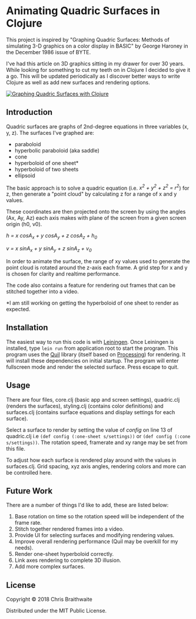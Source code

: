 # Animating Quadric Surfaces in Clojure

This project is inspired by "Graphing Quadric Surfaces: Methods of simulating 3-D graphics on a color display in BASIC" by George Haroney in the December 1986 issue of BYTE.

I've had this article on 3D graphics sitting in my drawer for over 30 years. While looking for something to cut my teeth on in Clojure I decided to give it a go. This will be updated periodically as I discover better ways to write Clojure as well as add new surfaces and rendering options.

[![Graphing Quadric Surfaces with Clojure](http://img.youtube.com/vi/jEnbVVxLk_I/0.jpg)](http://www.youtube.com/watch?v=jEnbVVxLk_I)



## Introduction
Quadric surfaces are graphs of 2nd-degree equations in three variables (x, y, z). The surfaces I've graphed are:

- paraboloid
- hyperbolic paraboloid (aka saddle)
- cone
- hyperboloid of one sheet\*
- hyperboloid of two sheets
- ellipsoid

The basic approach is to solve a quadric equation (i.e. *x<sup>2</sup> + y<sup>2</sup> + z<sup>2</sup> = r<sup>2</sup>*) for z, then generate a "point cloud" by calculating z for a range of x and y values.

These coordinates are then projected onto the screen by using the angles (Ax, Ay, Az) each axis makes with plane of the screen from a given screen origin (h0, v0).

*h = x cosA<sub>x</sub> + y cosA<sub>y</sub> + z cosA<sub>z</sub> + h<sub>0</sub>*

*v = x sinA<sub>x</sub> + y sinA<sub>y</sub> + z sinA<sub>z</sub> + v<sub>0</sub>*

In order to animate the surface, the range of xy values used to generate the point cloud is rotated around the z-axis each frame.  A grid step for x and y is chosen for clarity and realtime performance.

The code also contains a feature for rendering out frames that can be stitched together into a video.

\*I am still working on getting the hyperboloid of one sheet to render as expected.


## Installation

The easiest way to run this code is with [Leiningen](https://leiningen.org/). Once Leiningen is installed, type `lein run` from application root to start the program. This program uses the [Quil](https://github.com/quil/quil) library (itself based on [Processing](https://processing.org/)) for rendering. It will install these dependencies on initial startup. The program will enter fullscreen mode and render the selected surface. Press escape to quit.


## Usage

There are four files, core.clj (basic app and screen settings), quadric.clj (renders the surfaces), styling.clj (contains color definitions) and surfaces.clj (contains surface equations and display settings for each surface).

Select a surface to render by setting the value of *config* on line 13 of quadric.clj i.e `(def config (:one-sheet s/settings))` or `(def config (:cone s/settings))`. The rotation speed, framerate and xy range may be set from this file.

To adjust how each surface is rendered play around with the values in surfaces.clj. Grid spacing, xyz axis angles, rendering colors and more can be controlled here.


## Future Work

There are a number of things I'd like to add, these are listed below:

1. Base rotation on time so the rotation speed will be independent of the frame rate.
2. Stitch together rendered frames into a video.
3. Provide UI for selecting surfaces and modifying rendering values.
4. Improve overall rendering performance (Quil may be overkill for my needs).
5. Render one-sheet hyperboloid correctly.
6. Link axes rendering to complete 3D illusion.
7. Add more complex surfaces.


## License

Copyright © 2018 Chris Braithwaite

Distributed under the MIT Public License.
